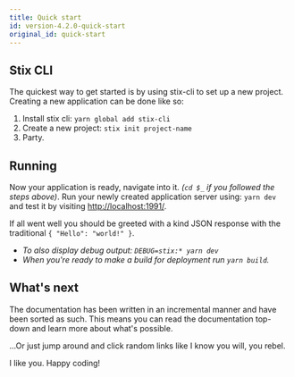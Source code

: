 ```yaml
---
title: Quick start
id: version-4.2.0-quick-start
original_id: quick-start
---
```


## Stix CLI

The quickest way to get started is by using stix-cli to set up a new project. Creating a new application can be done like so:

1. Install stix cli: `yarn global add stix-cli`
2. Create a new project: `stix init project-name`
3. Party.

## Running

Now your application is ready, navigate into it. _(`cd $_` if you followed the steps above)_. 
Run your newly created application server using: `yarn dev` and test it by visiting [http://localhost:1991/](http://localhost:1991/).

If all went well you should be greeted with a kind JSON response with the traditional `{ "Hello": "world!" }`.
 
- _To also display debug output: `DEBUG=stix:* yarn dev`_
- _When you're ready to make a build for deployment run `yarn build`._

## What's next

The documentation has been written in an incremental manner and have been sorted as such. 
This means you can read the documentation top-down and learn more about what's possible.

...Or just jump around and click random links like I know you will, you rebel.

I like you. Happy coding!
